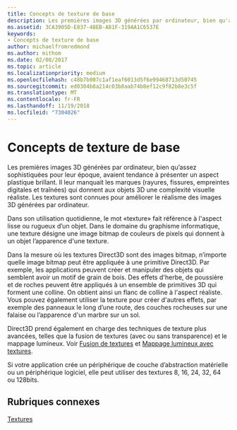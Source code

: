 ```yaml
---
title: Concepts de texture de base
description: Les premières images 3D générées par ordinateur, bien qu'assez sophistiquées pour leur époque, avaient tendance à présenter un aspect plastique brillant.
ms.assetid: 3CA3905D-E837-48EB-A81F-319AA1C6537E
keywords:
- Concepts de texture de base
author: michaelfromredmond
ms.author: mithom
ms.date: 02/08/2017
ms.topic: article
ms.localizationpriority: medium
ms.openlocfilehash: c48b7b007c1af1eaf6013d5f6e99468713d50745
ms.sourcegitcommit: ed0304b8a214c03b8aab74b8ef12c9f82b8e3c5f
ms.translationtype: MT
ms.contentlocale: fr-FR
ms.lasthandoff: 11/19/2018
ms.locfileid: "7304026"
---
```

# <a name="basic-texturing-concepts"></a>Concepts de texture de base


Les premières images 3D générées par ordinateur, bien qu’assez sophistiquées pour leur époque, avaient tendance à présenter un aspect plastique brillant. Il leur manquait les marques (rayures, fissures, empreintes digitales et traînées) qui donnent aux objets 3D une complexité visuelle réaliste. Les textures sont connues pour améliorer le réalisme des images 3D générées par ordinateur.

Dans son utilisation quotidienne, le mot «texture» fait référence à l'aspect lisse ou rugueux d’un objet. Dans le domaine du graphisme informatique, une texture désigne une image bitmap de couleurs de pixels qui donnent à un objet l’apparence d'une texture.

Dans la mesure où les textures Direct3D sont des images bitmap, n’importe quelle image bitmap peut être appliquée à une primitive Direct3D. Par exemple, les applications peuvent créer et manipuler des objets qui semblent avoir un motif de grain de bois. Des effets d'herbe, de poussière et de roches peuvent être appliqués à un ensemble de primitives 3D qui forment une colline. On obtient ainsi un flanc de colline à l'aspect réaliste. Vous pouvez également utiliser la texture pour créer d'autres effets, par exemple des panneaux le long d’une route, des couches rocheuses sur une falaise ou l’apparence d'un marbre sur un sol.

Direct3D prend également en charge des techniques de texture plus avancées, telles que la fusion de textures (avec ou sans transparence) et le mappage lumineux. Voir [Fusion de textures](texture-blending.md) et [Mappage lumineux avec textures](light-mapping-with-textures.md).

Si votre application crée un périphérique de couche d’abstraction matérielle ou un périphérique logiciel, elle peut utiliser des textures 8, 16, 24, 32, 64 ou 128bits.

## <a name="span-idrelated-topicsspanrelated-topics"></a><span id="related-topics"></span>Rubriques connexes


[Textures](textures.md)

 

 




